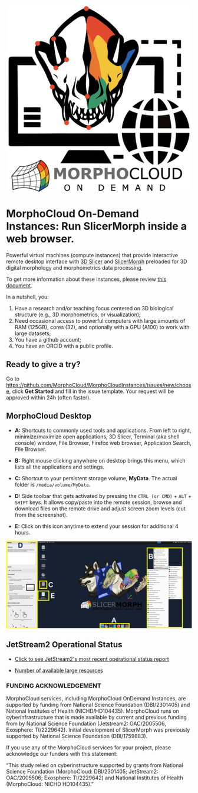 <img src="https://raw.githubusercontent.com/MorphoCloud/MorphoCloudInstances/main/MC_Logo.png" alt="SlicerMorph on the cloud" width="512">

# MorphoCloud On-Demand Instances: Run SlicerMorph inside a web browser.

Powerful virtual machines (compute instances) that provide interactive remote
desktop interface with [3D Slicer](https://download.slicer.org) and
[SlicerMorph](https://github.com/SlicerMorph/SlicerMorph/blob/master/README.md)
preloaded for 3D digital morphology and morphometrics data processing.

To get more information about these instances, please review
[this document](https://docs.google.com/document/d/1WRds-QWnDK1MnmEhGUPyBgjE9hitiddcElAPWiAYRg4/edit#heading=h.b0yi3m7wlfk8).

In a nutshell, you:

1. Have a research and/or teaching focus centered on 3D biological structure
   (e.g., 3D morphometrics, or visualization);
2. Need occasional access to powerful computers with large amounts of RAM
   (125GB), cores (32), and optionally with a GPU (A100) to work with large
   datasets;
3. You have a github account;
4. You have an ORCID with a public profile.

## Ready to give a try?

Go to https://github.com/MorphoCloud/MorphoCloudInstances/issues/new/choose,
click **Get Started** and fill in the issue template. Your request will be
approved within 24h (often faster).

## MorphoCloud Desktop

- **A:** Shortcuts to commonly used tools and applications. From left to right,
  minimize/maximize open applications, 3D Slicer, Terminal (aka shell console)
  window, File Browser, Firefox web browser, Application Search, File Browser.

- **B:** Right mouse clicking anywhere on desktop brings this menu, which lists
  all the applications and settings.

- **C:** Shortcut to your persistent storage volume, **MyData**. The actual
  folder is `/media/volume/MyData`.

- **D:** Side toolbar that gets activated by pressing the `CTRL (or CMD)` +
  `ALT` + `SHIFT` keys. It allows copy/paste into the remote session, browse and
  download files on the remote drive and adjust screen zoom levels (cut from the
  screenshot).

- **E:** Click on this icon anytime to extend your session for additional 4
  hours.

<p align="center">
  <img src="https://github.com/MorphoCloud/MorphoCloudInstances/blob/main/MCI_Desktop.png" width="1000"/>
</p>

## JetStream2 Operational Status

* <a href="https://jetstream.status.io/" target="_blank" rel="noopener noreferrer"> Click to see JetStream2's most recent operational status report</a>

* <a href="https://docs.jetstream-cloud.org/overview/status/"> Number of available large resources</a>

### FUNDING ACKNOWLEDGEMENT

MorphoCloud services, including MorphoCloud OnDemand Instances, are supported by
funding from National Science Foundation (DBI/2301405) and National Institutes
of Health (NICHD/HD104435). MorphoCloud runs on cyberinfrastructure that is made
available by current and previous funding from by National Science Foundation
(Jetstream2: OAC/2005506, Exosphere: TI/2229642). Initial development of
SlicerMorph was previously supported by National Science Foundation
(DBI/1759883).

If you use any of the MorphoCloud services for your project, please acknowledge
our funders with this statement:

“This study relied on cyberinstructure supported by grants from National Science
Foundation (MorphoCloud: DBI/2301405; JetStream2: OAC/2005506; Exosphere:
TI/2229642) and National Institutes of Health (MorphoCloud: NICHD HD104435).”
